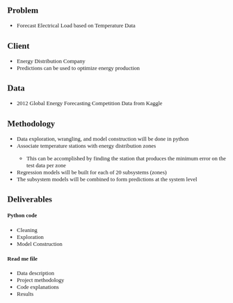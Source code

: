 <!DOCTYPE html>
<html>
<body>
<font face="verdana", size="2">
<h2>Problem</h2>
	<ul>
		<li>Forecast Electrical Load based on Temperature Data</li>
	</ul>
<h2>Client</h2>
	<ul>
		<li>Energy Distribution Company</li>
		<li>Predictions can be used to optimize energy production </li>
	</ul>
<h2>Data</h2>
	<ul>
		<li>2012 Global Energy Forecasting Competition Data from Kaggle</li>
	</ul>
<h2>Methodology</h2>
	<ul>
		<li>Data exploration, wrangling, and model construction will be done in python</li>
		<li>Associate temperature stations with energy distribution zones</li>
			<ul>
				<li>This can be accomplished by finding the station that produces the minimum error on the test data per zone</li>
			</ul>
		<li>Regression models will be built for each of 20 subsystems (zones)</li>
		<li>The subsystem models will be combined to form predictions at the system level</li>
	</ul>
<h2>Deliverables</h2>
	<h4>Python code</h4>
		<ul>
			<li>Cleaning</li>
			<li>Exploration</li>
			<li>Model Construction</li>
		</ul>
	<h4>Read me file</h4>
		<ul>
			<li>Data description</li>
			<li>Project methodology</li>
			<li>Code explanations</li>
			<li>Results</li>
		</ul>
</font>
</body>
</html>
